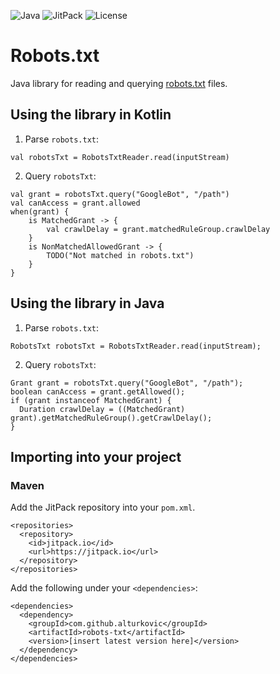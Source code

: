 ![Java](https://img.shields.io/badge/Java-8%2B-ED8B00?style=for-the-badge&labelColor=ED8B00&logo=java&color=808080)
![JitPack](https://img.shields.io/jitpack/v/github/alturkovic/robots-txt?style=for-the-badge&labelColor=007ec5&color=808080&logo=Git&logoColor=white)
![License](https://img.shields.io/github/license/alturkovic/robots-txt?style=for-the-badge&color=808080&logo=Open%20Source%20Initiative&logoColor=white)

# Robots.txt

Java library for reading and querying [robots.txt](http://www.robotstxt.org/orig.html) files.

## Using the library in Kotlin

1. Parse `robots.txt`:
```
val robotsTxt = RobotsTxtReader.read(inputStream)
```

2. Query `robotsTxt`:
```
val grant = robotsTxt.query("GoogleBot", "/path")
val canAccess = grant.allowed
when(grant) {
    is MatchedGrant -> {
        val crawlDelay = grant.matchedRuleGroup.crawlDelay
    }
    is NonMatchedAllowedGrant -> {
        TODO("Not matched in robots.txt")
    }
}
```

## Using the library in Java

1. Parse `robots.txt`:
```
RobotsTxt robotsTxt = RobotsTxtReader.read(inputStream);
```

2. Query `robotsTxt`:
```
Grant grant = robotsTxt.query("GoogleBot", "/path");
boolean canAccess = grant.getAllowed();
if (grant instanceof MatchedGrant) {
  Duration crawlDelay = ((MatchedGrant) grant).getMatchedRuleGroup().getCrawlDelay();
}
```

## Importing into your project

### Maven

Add the JitPack repository into your `pom.xml`.

```
<repositories>
  <repository>
    <id>jitpack.io</id>
    <url>https://jitpack.io</url>
  </repository>
</repositories>
```

Add the following under your `<dependencies>`:

```
<dependencies>
  <dependency>
    <groupId>com.github.alturkovic</groupId>
    <artifactId>robots-txt</artifactId>
    <version>[insert latest version here]</version>
  </dependency>
</dependencies>
```
